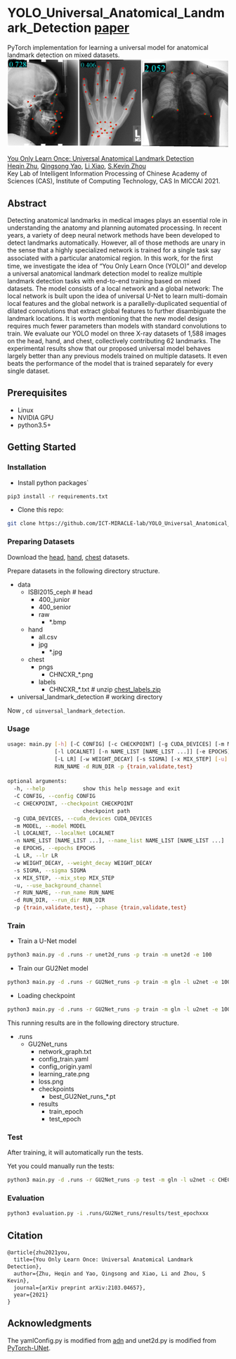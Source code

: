 # YOLO_Universal_Anatomical_Landmark_Detection [paper](https://arxiv.org/pdf/2103.04657)

PyTorch implementation for learning a universal model for anatomical landmark detection on mixed datasets.
![results](images/results.jpg)

[You Only Learn Once: Universal Anatomical Landmark Detection](https://github.com/ICT-MIRACLE-lab/YOLO_Universal_Anatomical_Landmark_Detection)  
 [Heqin Zhu](https://github.com/mbinary),  [Qingsong Yao](https://github.com/qsyao), [Li Xiao](http://miracle.ict.ac.cn/?page_id=151&lang=zh), [S.Kevin Zhou](http://miracle.ict.ac.cn/?page_id=151&lang=zh)  
Key Lab of Intelligent Information Processing of Chinese Academy of Sciences (CAS), Institute of Computing Technology, CAS
In MICCAI 2021.

## Abstract
Detecting anatomical landmarks in medical images plays an essential role in understanding the anatomy and planning automated processing. In recent years, a variety of deep neural network methods have been developed to detect landmarks automatically. However, all of those methods are unary in the sense that a highly specialized network is trained for a single task say associated with a particular anatomical region. In this work, for the ﬁrst time, we investigate the idea of “You Only Learn Once (YOLO)” and develop a universal anatomical landmark detection model to realize multiple landmark detection tasks with end-to-end training based on mixed datasets. The model consists of a local network and a global network: The local network is built upon the idea of universal U-Net to learn multi-domain local features and the global network is a parallelly-duplicated sequential of dilated convolutions that extract global features to further disambiguate the landmark locations. It is worth mentioning that the new model design requires much fewer parameters than models with standard convolutions to train. We evaluate our YOLO model on three X-ray datasets of 1,588 images on the head, hand, and chest, collectively contributing 62 landmarks. The experimental results show that our proposed universal model behaves largely better than any previous models trained on multiple datasets. It even beats the performance of the model that is trained separately for every single dataset.

## Prerequisites
- Linux
- NVIDIA GPU 
- python3.5+

## Getting Started
### Installation
- Install python packages`
```bash
pip3 install -r requirements.txt
```

- Clone this repo:
```bash
git clone https://github.com/ICT-MIRACLE-lab/YOLO_Universal_Anatomical_Landmark_Detection
```

### Preparing Datasets
Download the [head](http://www-o.ntust.edu.tw/~cweiwang/ISBI2015/challenge1/), [hand](https://ipilab.usc.edu/research/baaweb), [chest](https://www.kaggle.com/nikhilpandey360/chest-xray-masks-and-labels) datasets.

Prepare datasets in the following directory structure.

* data 
    * ISBI2015\_ceph       # head
    	* 400\_junior
    	* 400\_senior
    	* raw
    		* \*.bmp
    * hand
    	* all.csv
    	* jpg
    	    * \*.jpg
    * chest
    	* pngs        
    	    * CHNCXR_\*.png
    	* labels
    	    * CHNCXR\_\*.txt   # unzip [chest_labels.zip](data/chest_labels.zip)
* universal\_landmark\_detection  # working directory

Now , `cd uinversal_landmark_detection`.

### Usage
```bash
usage: main.py [-h] [-C CONFIG] [-c CHECKPOINT] [-g CUDA_DEVICES] [-m MODEL]
               [-l LOCALNET] [-n NAME_LIST [NAME_LIST ...]] [-e EPOCHS]
               [-L LR] [-w WEIGHT_DECAY] [-s SIGMA] [-x MIX_STEP] [-u] -r
               RUN_NAME -d RUN_DIR -p {train,validate,test}

optional arguments:
  -h, --help            show this help message and exit
  -C CONFIG, --config CONFIG
  -c CHECKPOINT, --checkpoint CHECKPOINT
                        checkpoint path
  -g CUDA_DEVICES, --cuda_devices CUDA_DEVICES
  -m MODEL, --model MODEL
  -l LOCALNET, --localNet LOCALNET
  -n NAME_LIST [NAME_LIST ...], --name_list NAME_LIST [NAME_LIST ...]
  -e EPOCHS, --epochs EPOCHS
  -L LR, --lr LR
  -w WEIGHT_DECAY, --weight_decay WEIGHT_DECAY
  -s SIGMA, --sigma SIGMA
  -x MIX_STEP, --mix_step MIX_STEP
  -u, --use_background_channel
  -r RUN_NAME, --run_name RUN_NAME
  -d RUN_DIR, --run_dir RUN_DIR
  -p {train,validate,test}, --phase {train,validate,test}
```

### Train
- Train a U-Net model
```bash
python3 main.py -d .runs -r unet2d_runs -p train -m unet2d -e 100
```

- Train our GU2Net model
```bash
python3 main.py -d .runs -r GU2Net_runs -p train -m gln -l u2net -e 100
```

- Loading checkpoint
```bash
python3 main.py -d .runs -r GU2Net_runs -p train -m gln -l u2net -e 100 -c CHECKPOINT_PATH
```
This running results are in the following directory structure.

* .runs 
    * GU2Net_runs
    	* network_graph.txt
    	* config_train.yaml
    	* config_origin.yaml
    	* learning_rate.png
    	* loss.png
    	* checkpoints
    		* best\_GU2Net\_runs\_\*.pt
        * results
        	* train_epoch
        	* test_epoch

### Test
After training, it will automatically run the tests.

Yet you could manually run the tests:
```bash
python3 main.py -d .runs -r GU2Net_runs -p test -m gln -l u2net -c CHECKPOINT_PATH
```

### Evaluation
```bash
python3 evaluation.py -i .runs/GU2Net_runs/results/test_epochxxx
```

## Citation
```
@article{zhu2021you,
  title={You Only Learn Once: Universal Anatomical Landmark Detection},
  author={Zhu, Heqin and Yao, Qingsong and Xiao, Li and Zhou, S Kevin},
  journal={arXiv preprint arXiv:2103.04657},
  year={2021}
}
```

## Acknowledgments
The yamlConfig.py is modified from [adn](https://github.com/liaohaofu/adn) and unet2d.py is modified from  [PyTorch-UNet](https://github.com/milesial/Pytorch-UNet). 
